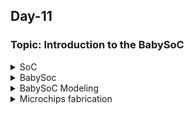 ## Day-11

### Topic: Introduction to the BabySoC

<details>
  <summary>SoC</summary>
 

### Introduction to BabySoC

**What is System on Chip (SoC)?**

* SoC is a single-die chip that has some different IP cores on it. These IPs could vary from microprocessors which are completely digital to 5G Broadband modems which are completely analog. 
* The structural design of SoC usually includes a central processing unit, memory, ports for inputs and outputs, secondary storage devices, and peripheral interfaces i.e. timers and etc.

**Why SoC is used?**

* Depending upon the requirement, it can also consists of a digital/analog signal processing system or a floating-point unit.
* SoC with equivalent functionality will have increased performance and reduced power consumption as well as a smaller semiconductor die area.

**Typical structure of MediaTek Dimensity 9000 Processor**

* This processor is made using TSMC’s 4nm semiconductor chip fabrication process, and it is said to be more power-efficient compared to Samsung’s 4nm process which is used to make the Exynos 2200 and the Qualcomm Snapdragon 8 Gen 1. 
* The precessor has a 1+3+4 CPU core configuration with one ARM Cortex-X2 CPU core clocked at 3.05GHz, three ARM Cortex-A710 CPU cores clocked at 2.85GHz, and four ARM Cortex-A510 CPU cores clocked at 1.8GHz.

*Source: https://onsitego.com/blog/mediatek-dimensity-9000-smartphones-list/#:~:text=The%20MediaTek%20Dimensity%209000%20processor%20is%20made%20using%20TSMC's%204nm,3%2B4%20CPU%20core%20configuration.*

![image](https://user-images.githubusercontent.com/118953917/210308234-d3128bbf-0ed6-4ceb-b4e4-895c0737b607.png)

**Types of SoC**

* SoCs built around a microcontroller (board).
* SoCs built around a microprocessor (chip), where it is often found in cell phones.
* Specialized application-specific integrated circuit SoCs designed for specific applications that do not fit into the above two categories.

**SoC Structure**

* SoC consists of hardware functional units, including microprocessors that run software code, as well as communication subsystems to connect, control, direct and interface between these functional modules. 
* **Functional components**: processor cores, memory, interfaces, digital signal processor (DSP), others.
* Intermodule communication**: bus-based communication, network on a chip.

**SoC design flow**

![image](https://user-images.githubusercontent.com/118953917/210308326-272eefdc-d3bd-4238-8e1e-d7bb9acadefc.png)

</details>

<details>
  <summary>BabySoc</summary>
 

### Introduction to BabySoc

* BabySoc is a small yet powerful RISCV-based SoC. 
* The main purpose of designing such a small SoC is to test three open-source IP cores together for the first time and calibrate the analog part of it. 
* BabySoC contains one RVMYTH microprocessor, an 8x-PLL to generate a stable clock, and a 10-bit DAC to communicate with other analog devices.

*Source: https://github.com/manili/VSDBabySoC#introduction-to-the-vsdbabysoc*

![image](https://user-images.githubusercontent.com/118953917/210308374-b36bf404-f021-4415-a0fc-2ac8b37852f7.png)

* SoC is an IC that integrates multiple components of a system onto a single chip.
* MPSoC addresses performance requirements. 

*Source: https://www.ecb.torontomu.ca/~courses/coe838/lectures/Intro-SoC.pdf*

![image](https://user-images.githubusercontent.com/118953917/210308411-01184a7b-44da-48d3-95c9-40e4ca249e67.png)

**Baby SoC components**

* RVMYTH: RVMYTH core is a simple RISCV-based CPU, introduced in a workshop by RedwoodEDA and VSD.
* Phase-locked loop (PLL): a control system that generates an output signal whose phase is related to the phase of an input signal. PLLs are widely used for synchronization purposes, including clock generation and distribution.
* Digital-to-analog converter (DAC): a system that converts a digital signal into an analog signal. DACs are widely used in modern communication systems enabling the generation of digitally-defined transmission signals.

*Source: https://github.com/manili/VSDBabySoC#problem-statement*

**Phase-locked loop (PLL)**

* PLL is a closed loop feedback circuit comprises of four main blocks.
* PLL mainly consists of four components: 
  + Charge pump (CP)
  + Phase Frequency Detector (PFD)
  + Voltage Controlled Oscillator (VCO)
  + Loop Filter
  + Frequency Divider (FD)
* These blocks are connected to form a closed loop feedback network so as to synchronize the output with the input in both phase and frequency. 
* This loop continues to run until PLL locked condition is achieved.
* As technology scales down, PLL with wide tuning range, low jitter, and PLL operating at high frequencies are preferred.

*Source: https://github.com/bharath19-gs/avsdpll28nm/#PLL-introduction*

![image](https://user-images.githubusercontent.com/118953917/210308453-089b2d25-3e34-4570-b945-cc8794c3c25c.png)

**Digital-to-analog converter (DAC)**

* DAC converts a digital input signal into an analog output signal. 
* The digital signal is represented with a binary code, which is a combination of bits 0 and 1. DAC consists of a number of binary inputs and a single output. 
* There are two types of DACs:
  + Weighted Resistor DAC
  + R-2R Ladder DAC
  
*Source: https://github.com/Devipriya1921/avsddac28nm#introduction*

</details>

<details>
  <summary>BabySoC Modeling</summary>
 

### Introduction to Modelling

* BabySoC modelling is simulated using ```iverilog``` as well as ```gtkwave``` tool  to display the result.
* Some initial input signals will be fed into BabySoC module making the PLL to start generating the proper ```CLK``` for the circuit.
* The clock signal will make the ```rvmyth``` to execute instructions in its ```imem```. As a result, the register ```r17``` will be filled with some values cycle-by-cycle.
* These values are used by DAC core to provide the final output signal named ```OUT```.
* So, we got 3 main elements (IP cores) and a wrapper as an SoC and of-course there would be also a testbench module out there.

*Source: https://github.com/manili/VSDBabySoC#introduction-to-the-vsdbabysoc*

</details>

<details>
  <summary>Microchips fabrication</summary>
 

### How Microchips are made?
  
**Introduction to microchips fabrication**
  
* All chips started out with a very simple raw material which is sand.
* Complex chemical and physical processes are required to create out of the sand an pure monocrystalline silicon ingot.
* The process to manufacture chips from a wafer starts with the layout and design phase where extremely thin wafers are being cut using a special sawing technique.
* They are fabricated in a range of different diameters, the most common sizes are 150, 200 and 300 mm.
* Wafers with large diameters offer more space for chips. 
* Transistors are the smallest control units in microchips. It used to control electric voltages and currents and it is the most important components of electronic circuits.
  
*Source: https://www.infineon.com/cms/en/product/promopages/how-a-chip-is-made-video/*

**Fabrication of wafers from transistors**
  
1. Highly complex chips are made up of billions of integrated and connected transistors, enabling sophisticated circuits i.e. microcontrollers and crypto chips.
2. Firstly, the surface of the wafer is oxidized in a high-temperature furnace operating at approximately 1000°C to create a non-conductive layer.
3. Then, a photo resist material is uniformly distributed on this non-conductive layer.
4. The wafer is then exposed to light through the photomask in special exposure machines known as steppers.
5. The exposed layer of oxide is then etched off in the areas that have been developed using wet or plasma etching.
6. The photoresist is being applied again, the wafer is exposed to light through the mask, and the exposed photoresist is stripped again. 
  
**Doping process**
  
1. Impurity atoms are introduced into the exposed silicon and ion implanter is used to shoot the impurity atoms into the silicon. This changes the conductivity of the exposed silicon by fractions of a micrometer.
2. After the photoresist residue has been stripped, another oxide layer is applied. 
3. The wafer undergoes another cycle of applying photoresist, exposure through the mask and stripping.
4. Contact holes are etched to provide access to the conductive layers, enabling the contacts and interconnections to be integrated in the wafer. 
5. Photoresist and mask are applied once again. 
6. Chemical-mechanical process is used to polish away excess material in order to give the insulation layer above the interconnections the smooth finish.
7. The steps may be repeated multiple times until the IC is completed.
  
**Assembly process (Final stage of the fabrication)**
  
1. The individual chips are placed in a package and terminals are attached.
2. The result is a finished semiconductor device, which can be mounted on circuit boards using different types of terminals. 
3. Over a thousand connection contacts can be realized. 
  * The high levels of precision and quality are essential at every stage of the workflow which is from the production of silicon boules - cleanroom fabrication - quality control.
  
*Source: https://www.infineon.com/cms/en/product/promopages/how-a-chip-is-made-video/*
  
**Overall fabrication process illustration**
  
*Source: https://link.springer.com/article/10.1557/s43577-020-00001-3*
  
![image](https://user-images.githubusercontent.com/118953917/210314860-b1ad8f93-f8ad-43ab-8298-2f5a27d878cf.png)

 </details>
